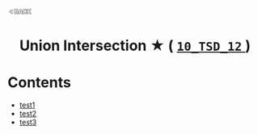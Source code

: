 <p align="left">
  <a href="../README.md">
    <img src="../../Z99-OTHERS/00-common/00-back.png" style="width:10%">
  </a>
</p>

<div align="center">
  <h1>
    Union Intersection ★ (
      <a href="https://drive.google.com/file/d/1oa1clo95mX24uYK4xUEI-aN3lxRzarnW/view?usp=drive_link">
        <code>10_TSD_12</code>
      </a>
    )
  </h1>
</div>

# Contents

-   [test1]()
-   [test2]()
-   [test3]()

